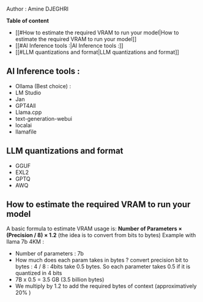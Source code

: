 Author : Amine DJEGHRI

**Table of content**
- [[#How to estimate the required VRAM to run your model|How to estimate the required VRAM to run your model]]
- [[#AI Inference tools :|AI Inference tools :]]
- [[#LLM quantizations and format|LLM quantizations and format]]


## AI Inference tools : 
- Ollama (Best choice) : 
- LM Studio
- Jan
- GPT4All
- Llama.cpp
- text-generation-webui
- localai
- llamafile

## LLM quantizations and format
- GGUF
- EXL2
- GPTQ
- AWQ

## How to estimate the required VRAM to run your model 
A basic formula to estimate VRAM usage is: **Number of Parameters × (Precision / 8) × 1.2**
(the idea is to convert from bits to bytes)
Example with llama 7b 4KM :
- Number of parameters : 7b 
- How much does each param takes in bytes ? convert precision bit to bytes : 4 / 8 : 4bits take 0.5 bytes. So each parameter takes 0.5 if it is quantized in 4 bits 
- 7B x 0.5 = 3.5 GB (3.5 billion bytes)
- We multiply by 1.2 to add the required bytes of context (approximatively 20% )

